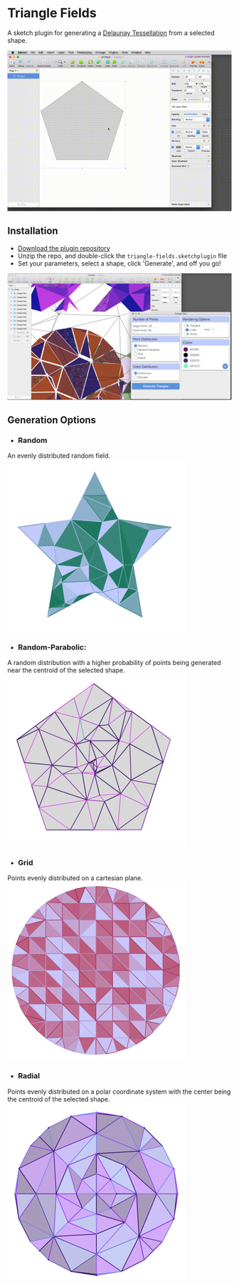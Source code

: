 # Triangle Fields
A sketch plugin for generating a [Delaunay Tessellation](https://en.wikipedia.org/wiki/Delaunay_triangulation) from a selected shape.

![UI](documentation-assets/documentation-animation.gif)

## Installation
- [Download the plugin repository](https://github.com/0la0/triangle-fields/archive/master.zip)
- Unzip the repo, and double-click the `triangle-fields.sketchplugin` file
- Set your parameters, select a shape, click 'Generate', and off you go!

![UI](documentation-assets/documentation-ui.png)

## Generation Options

* ### Random
An evenly distributed random field.  
![UI](documentation-assets/random-small.png)

* ### Random-Parabolic:
A random distribution with a higher probability of points being generated near the centroid of the selected shape.  
![UI](documentation-assets/parabolic-small.png)

* ### Grid
Points evenly distributed on a cartesian plane.  
![UI](documentation-assets/grid-small.png)

* ### Radial
Points evenly distributed on a polar coordinate system with the center being the centroid of the selected shape.   
![UI](documentation-assets/radial-small.png)
